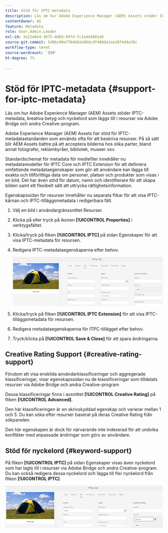 ```yaml
---
title: Stöd för IPTC-metadata
description: Läs om hur Adobe Experience Manager (AEM) Assets stöder IPTC-metadata, kreativa betyg och nyckelord som läggs till i resurser via Adobe Bridge och andra Creative-program.
contentOwner: AG
feature: Metadata
role: User,Admin,Leader
exl-id: 3e22e8e4-3675-4d6d-94f4-fc1a4d4801e8
source-git-commit: 5d96c09ef764b02e08dcdf480da1ee18f4d9a30c
workflow-type: tm+mt
source-wordcount: '359'
ht-degree: 7%

---
```


# Stöd för IPTC-metadata {#support-for-iptc-metadata}

Läs om hur Adobe Experience Manager (AEM) Assets stöder IPTC-metadata, kreativa betyg och nyckelord som läggs till i resurser via Adobe Bridge och andra Creative-program.

Adobe Experience Manager (AEM) Assets har stöd för IPTC-metadatastandarden som används ofta för att beskriva resurser. På så sätt blir AEM Assets bättre på att acceptera bilderna hos olika parter, bland annat fotografer, reklambyråer, bibliotek, museer osv.

Standardschemat för metadata för mediefiler innehåller nu metadatamodeller för IPTC Core och IPTC Extension för att definiera omfattande metadataegenskaper som gör att användare kan lägga till exakta och tillförlitliga data om personer, platser och produkter som visas i en bild. Det har även stöd för datum, namn och identifierare för att skapa bilden samt ett flexibelt sätt att uttrycka rättighetsinformation.

Egenskapssidan för resurser innehåller nu separata flikar för att visa IPTC-kärnan och IPTC-tilläggsmetadata i redigerbara fält.

1. Välj en bild i användargränssnittet Resurser.
1. Klicka på eller tryck på ikonen **[!UICONTROL Properties]** i verktygsfältet.
1. Klicka/tryck på fliken **[!UICONTROL IPTC]** på sidan Egenskaper för att visa IPTC-metadata för resursen.
1. Redigera IPTC-metadataegenskaperna efter behov.

   ![iptc_tab](assets/iptc_tab.png)

1. Klicka/tryck på fliken **[!UICONTROL IPTC Extension]** för att visa IPTC-tilläggsmetadata för resursen.
1. Redigera metadataegenskaperna för ITPC-tillägget efter behov.
1. Tryck/klicka på **[!UICONTROL Save & Close]** för att spara ändringarna.

## Creative Rating Support {#creative-rating-support}

Förutom att visa enskilda användarklassificeringar och aggregerade klassificeringar, visar egenskapssidan nu de klassificeringar som tilldelats resurser via Adobe Bridge och andra Creative-program

Dessa klassificeringar finns i avsnittet **[!UICONTROL Creative Rating]** på fliken **[!UICONTROL Advanced]**.

Den här klassificeringen är en skrivskyddad egenskap och varierar mellan 1 och 5. Du kan söka efter resurser baserat på deras Creative Rating från sökpanelen.

Den här egenskapen är dock för närvarande inte indexerad för att undvika konflikter med anpassade ändringar som görs av användare.

## Stöd för nyckelord {#keyword-support}

På fliken **[!UICONTROL IPTC]** på sidan Egenskaper visas även nyckelord som har lagts till i resurser via Adobe Bridge och andra Creative-program. Du kan också redigera dessa nyckelord och lägga till fler nyckelord från fliken **[!UICONTROL IPTC]**.

![keywords](assets/keywords.png)
